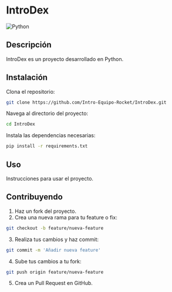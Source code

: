 # IntroDex

![Python](https://img.shields.io/badge/Python-100%25-blue)

## Descripción
IntroDex es un proyecto desarrollado en Python.

## Instalación
Clona el repositorio:
```bash
git clone https://github.com/Intro-Equipo-Rocket/IntroDex.git
```
Navega al directorio del proyecto:
```bash
cd IntroDex
```
Instala las dependencias necesarias:
```bash
pip install -r requirements.txt
```
## Uso
Instrucciones para usar el proyecto.

## Contribuyendo
1. Haz un fork del proyecto.
2. Crea una nueva rama para tu feature o fix:
```bash
git checkout -b feature/nueva-feature
```
3. Realiza tus cambios y haz commit:
```bash
git commit -m 'Añadir nueva feature'
```
4. Sube tus cambios a tu fork:
```bash
git push origin feature/nueva-feature
```
5. Crea un Pull Request en GitHub.

